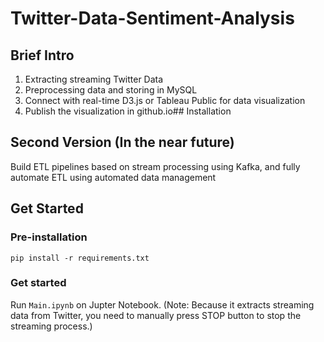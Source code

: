 # Twitter-Data-Sentiment-Analysis

## Brief Intro
1. Extracting streaming Twitter Data
2. Preprocessing data and storing in MySQL
3. Connect with real-time D3.js or Tableau Public for data visualization
4. Publish the visualization in github.io## Installation

## Second Version (In the near future)
Build ETL pipelines based on stream processing using Kafka, and fully automate ETL using automated data management


## Get Started

### Pre-installation
```
pip install -r requirements.txt
```
### Get started
Run ```Main.ipynb``` on Jupter Notebook. (Note: Because it extracts streaming data from Twitter, you need to manually press STOP button to stop the streaming process.)
